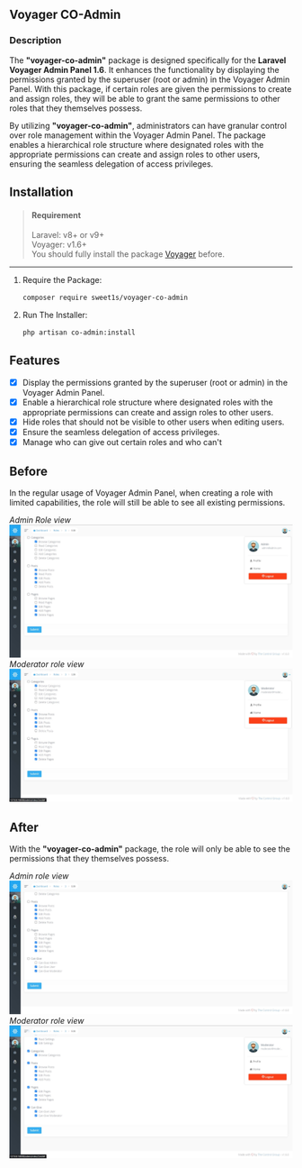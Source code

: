 ## Voyager CO-Admin

### Description

The **"voyager-co-admin"** package is designed specifically for the **Laravel Voyager Admin Panel 1.6**. It enhances the functionality by displaying the permissions granted by the superuser (root or admin) in the Voyager Admin Panel. With this package, if certain roles are given the permissions to create and assign roles, they will be able to grant the same permissions to other roles that they themselves possess.

By utilizing **"voyager-co-admin"**, administrators can have granular control over role management within the Voyager Admin Panel. The package enables a hierarchical role structure where designated roles with the appropriate permissions can create and assign roles to other users, ensuring the seamless delegation of access privileges.

## Installation


> #### Requirement
> Laravel: v8+ or v9+  
> Voyager: v1.6+  
> You should fully install the package [Voyager](https://github.com/the-control-group/voyager) before.
---

1. Require the Package:
    ```bash
    composer require sweet1s/voyager-co-admin
    ```
2. Run The Installer:
    ```bash
    php artisan co-admin:install
    ```

## Features

- [x] Display the permissions granted by the superuser (root or admin) in the Voyager Admin Panel.
- [x] Enable a hierarchical role structure where designated roles with the appropriate permissions can create and assign roles to other users.
- [X] Hide roles that should not be visible to other users when editing users.
- [x] Ensure the seamless delegation of access privileges.
- [X] Manage who can give out certain roles and who can't

## Before

In the regular usage of Voyager Admin Panel, when creating a role with limited capabilities, the role will still be able to see all existing permissions.

_Admin Role view_
![BeforeAdmin](./.docs/images/before__admin__view.jpg)
_Moderator role view_
![BeforeModerator](./.docs/images/before__moderator__view.jpg)

## After

With the **"voyager-co-admin"** package, the role will only be able to see the permissions that they themselves possess.

_Admin role view_
![BeforeAdmin](./.docs/images/after__admin__view.jpg)
_Moderator role view_
![BeforeModerator](./.docs/images/after__moderator__view.jpg)




